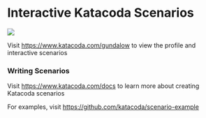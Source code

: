 # Interactive Katacoda Scenarios

[![](http://shields.katacoda.com/katacoda/gundalow/count.svg)](https://www.katacoda.com/gundalow "Get your profile on Katacoda.com")

Visit https://www.katacoda.com/gundalow to view the profile and interactive scenarios

### Writing Scenarios
Visit https://www.katacoda.com/docs to learn more about creating Katacoda scenarios

For examples, visit https://github.com/katacoda/scenario-example
